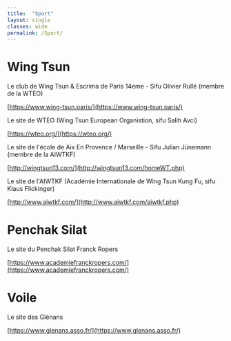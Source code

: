 ```yaml
---
title:  "Sport"
layout: single
classes: wide
permalink: /Sport/
---
```


# Wing Tsun

Le club de Wing Tsun & Escrima de Paris 14eme - Sifu Olivier Rullé (membre de la WTEO)

 [https://www.wing-tsun.paris/](https://www.wing-tsun.paris/)

Le site de WTEO (Wing Tsun European Organistion, sifu Salih Avci)

[https://wteo.org/](https://wteo.org/)

Le site de l'école de Aix En Provence / Marseille - Sifu Julian Jünemann (membre de la AIWTKF)

[http://wingtsun13.com/](http://wingtsun13.com/homeWT.php)

Le site de l'AIWTKF (Académie Internationale de Wing Tsun Kung Fu, sifu Klaus Flickinger)

[http://www.aiwtkf.com/](http://www.aiwtkf.com/aiwtkf.php)

# Penchak Silat

Le site du Penchak Silat Franck Ropers

[https://www.academiefranckropers.com/](https://www.academiefranckropers.com/)

# Voile

Le site des Glénans

[https://www.glenans.asso.fr/](https://www.glenans.asso.fr/)
